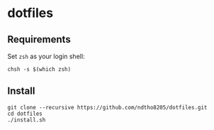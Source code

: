 # dotfiles

## Requirements

Set `zsh` as your login shell:

```shell
chsh -s $(which zsh)
```

## Install

```shell
git clone --recursive https://github.com/ndtho8205/dotfiles.git
cd dotfiles
./install.sh
```
